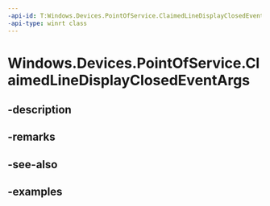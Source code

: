 ```yaml
---
-api-id: T:Windows.Devices.PointOfService.ClaimedLineDisplayClosedEventArgs
-api-type: winrt class
---
```


<!-- Class syntax.
public class ClaimedLineDisplayClosedEventArgs 
-->

# Windows.Devices.PointOfService.ClaimedLineDisplayClosedEventArgs

## -description

## -remarks

## -see-also

## -examples

